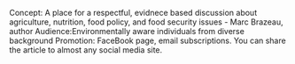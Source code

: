 Concept: A place for a respectful, evidnece based discussion about agriculture, nutrition, food policy, and food security issues - Marc Brazeau, author
Audience:Environmentally aware individuals from diverse background
Promotion: FaceBook page, email subscriptions. You can share the article to almost any social media site. 
